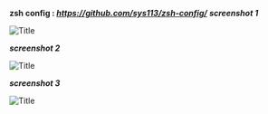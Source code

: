 **zsh config : _https://github.com/sys113/zsh-config/_** 
**_screenshot 1_**

![](http://imgurl.ir/uploads/q09583_screenshot-2018-01-0213-27-41.jpg?raw=true "Title")

**_screenshot 2_**

![](http://imgurl.ir/uploads/i684932_screenshot-2018-01-0213-25-33.jpg?raw=true "Title")

**_screenshot 3_**

![](http://imgurl.ir/uploads/u947778_screenshot-2018-01-0220-06-58.jpg?raw=true "Title")
